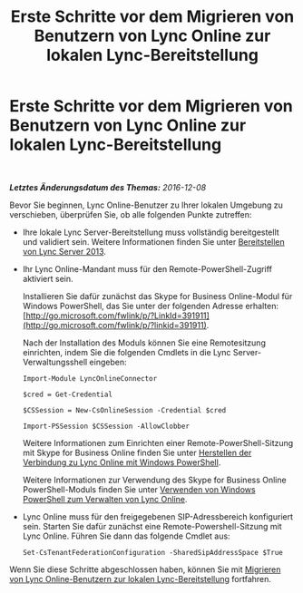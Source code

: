 ﻿---
title: Erste Schritte vor dem Migrieren von Benutzern von Lync Online zur lokalen Lync-Bereitstellung
TOCTitle: Erste Schritte vor dem Migrieren von Benutzern von Lync Online zur lokalen Lync-Bereitstellung
ms:assetid: 98245b04-ded4-4186-8da3-ba1c554b5c39
ms:mtpsurl: https://technet.microsoft.com/de-de/library/Dn689118(v=OCS.15)
ms:contentKeyID: 62247568
ms.date: 06/01/2017
mtps_version: v=OCS.15
ms.translationtype: HT
---

# Erste Schritte vor dem Migrieren von Benutzern von Lync Online zur lokalen Lync-Bereitstellung

 

_**Letztes Änderungsdatum des Themas:** 2016-12-08_

Bevor Sie beginnen, Lync Online-Benutzer zu Ihrer lokalen Umgebung zu verschieben, überprüfen Sie, ob alle folgenden Punkte zutreffen:

  - Ihre lokale Lync Server-Bereitstellung muss vollständig bereitgestellt und validiert sein. Weitere Informationen finden Sie unter [Bereitstellen von Lync Server 2013](lync-server-2013-deploying-lync-server.md).

  - Ihr Lync Online-Mandant muss für den Remote-PowerShell-Zugriff aktiviert sein.
    
    Installieren Sie dafür zunächst das Skype for Business Online-Modul für Windows PowerShell, das Sie unter der folgenden Adresse erhalten: [http://go.microsoft.com/fwlink/p/?LinkId=391911](http://go.microsoft.com/fwlink/p/?linkid=391911).
    
    Nach der Installation des Moduls können Sie eine Remotesitzung einrichten, indem Sie die folgenden Cmdlets in die Lync Server-Verwaltungsshell eingeben:
    
        Import-Module LyncOnlineConnector
    
        $cred = Get-Credential
    
        $CSSession = New-CsOnlineSession -Credential $cred
    
        Import-PSSession $CSSession -AllowClobber
    
    Weitere Informationen zum Einrichten einer Remote-PowerShell-Sitzung mit Skype for Business Online finden Sie unter [Herstellen der Verbindung zu Lync Online mit Windows PowerShell](connecting-to-skype-for-business-online-by-using-windows-powershell.md).
    
    Weitere Informationen zur Verwendung des Skype for Business Online PowerShell-Moduls finden Sie unter [Verwenden von Windows PowerShell zum Verwalten von Lync Online](skype-for-business-online-using-windows-powershell-to-manage-your-tenant.md).

  - Lync Online muss für den freigegebenen SIP-Adressbereich konfiguriert sein. Starten Sie dafür zunächst eine Remote-Powershell-Sitzung mit Lync Online. Führen Sie dann das folgende Cmdlet aus:
    
        Set-CsTenantFederationConfiguration -SharedSipAddressSpace $True

Wenn Sie diese Schritte abgeschlossen haben, können Sie mit [Migrieren von Lync Online-Benutzern zur lokalen Lync-Bereitstellung](lync-server-2013-migrating-lync-online-users-to-lync-on-premises.md) fortfahren.

